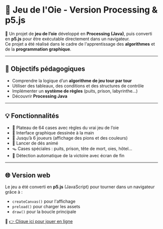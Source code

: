# 🦆 Jeu de l'Oie - Version Processing & p5.js

🎲 Un projet de **jeu de l’oie** développé en **Processing (Java)**, puis converti en **p5.js** pour être exécutable directement dans un navigateur.  
Ce projet a été réalisé dans le cadre de l'apprentissage des **algorithmes** et de la **programmation graphique**.

---

## 🧠 Objectifs pédagogiques

- Comprendre la logique d’un **algorithme de jeu tour par tour**
- Utiliser des tableaux, des conditions et des structures de contrôle
- Implémenter un **système de règles** (puits, prison, labyrinthe…)
- Découvrir **Processing Java**

---

## 💡 Fonctionnalités

- 🎯 Plateau de 64 cases avec règles du vrai jeu de l’oie
- 🎨 Interface graphique dessinée à la main
- 🐣 Jusqu’à 6 joueurs (affichage des pions et des couleurs)
- 🎲 Lancer de dés animé
- 🪤 Cases spéciales : puits, prison, tête de mort, oies, hôtel...
- 🏁 Détection automatique de la victoire avec écran de fin

---

## 🌐 Version web

Le jeu a été converti en **p5.js** (JavaScript) pour tourner dans un navigateur grâce à :
- `createCanvas()` pour l'affichage
- `preload()` pour charger les assets
- `draw()` pour la boucle principale

🔗 [👉 Clique ici pour jouer en ligne](https://lucasmaiaux.github.io/jeu-de-loie/)  

